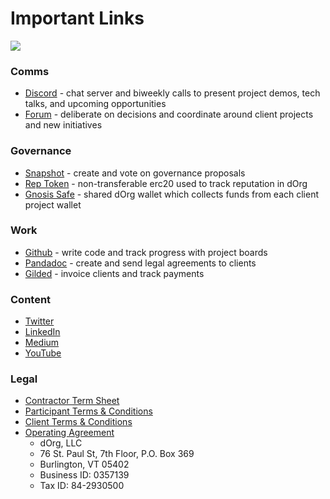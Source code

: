 # Important Links

![](https://i.gifer.com/6DY.gif)

### **Comms**

* [Discord](https://discord.com/invite/6Kujmad) -  chat server and biweekly calls to present project demos, tech talks, and upcoming opportunities
* [Forum](https://forum.dorg.tech/) - deliberate on decisions and coordinate around client projects and new initiatives

### **Governance**

* [Snapshot](https://snapshot.org/#/dorg.eth) - create and vote on governance proposals
* [Rep Token](https://etherscan.io/token/0x62300cec5240e5b273781ad67ce735107f3dacd4) - non-transferable erc20 used to track reputation in dOrg
* [Gnosis Safe](https://gnosis-safe.io/app/#/safes/0xdb22d2d37db92EA7fa6993C9f6Ead55FBb1eF4EA/balances) - shared dOrg wallet which collects funds from each client project wallet

### **Work**

* [Github](https://github.com/dorgtech) - write code and track progress with project boards
* [Pandadoc](https://app.pandadoc.com/a/#/templates-next?sortBy=name&direction=asc&displayMode=folders_first&mainFilter=all) - create and send legal agreements to clients
* [Gilded](https://app.gilded.finance/auth/login) - invoice clients and track payments

### **Content**

* [Twitter](https://twitter.com/dorg_tech) 
* [LinkedIn](https://www.linkedin.com/company/28435766/)
* [Medium](https://medium.com/dorg-tech)
* [YouTube](https://www.youtube.com/channel/UC7mE6iz-Y66t6KFHehfWlcg)

### **Legal**

* [Contractor Term Sheet](https://github.com/dOrgTech/Ops/blob/master/legal/Contractor_Term_Sheet.pdf)
* [Participant Terms & Conditions](https://github.com/dOrgTech/Ops/blob/master/legal/Participation_Terms_And_Conditions.pdf)
* [Client Terms & Conditions](https://github.com/dOrgTech/Ops/blob/master/legal/Client_Terms_And_Conditions.pdf)
* [Operating Agreement](https://github.com/dOrgTech/Ops/blob/master/legal/Operating_Agreement.pdf)
  * dOrg, LLC
  * 76 St. Paul St, 7th Floor, P.O. Box 369
  * Burlington, VT 05402
  * Business ID: 0357139
  * Tax ID: 84-2930500

